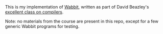 This is my implementation of [Wabbit](https://www.dabeaz.com/wabbit.html), written as part of David Beazley's [excellent class on compilers](https://www.dabeaz.com/compiler.html).

Note: no materials from the course are present in this repo, except for a few generic Wabbit programs for testing.
